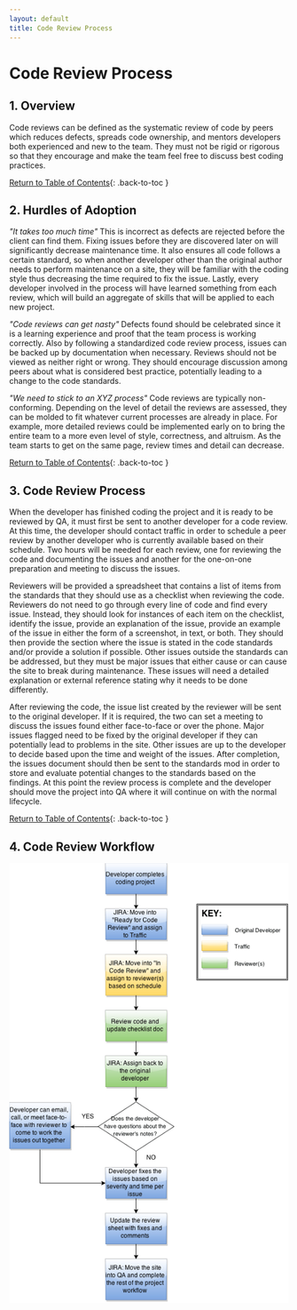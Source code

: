 ```yaml
---
layout: default
title: Code Review Process
---
```


# Code Review Process

<section id="our-standards" markdown="block">

## 1. Overview

Code reviews can be defined as the systematic review of code by peers which reduces defects, spreads code ownership, and mentors developers both experienced and new to the team. They must not be rigid or rigorous so that they encourage and make the team feel free to discuss best coding practices.

[Return to Table of Contents](#table-of-contents){: .back-to-toc }

## 2. Hurdles of Adoption

*"It takes too much time"*
This is incorrect as defects are rejected before the client can find them. Fixing issues before they are discovered later on will significantly decrease maintenance time. It also ensures all code follows a certain standard, so when another developer other than the original author needs to perform maintenance on a site, they will be familiar with the coding style thus decreasing the time required to fix the issue. Lastly, every developer involved in the process will have learned something from each review, which will build an aggregate of skills that will be applied to each new project.

*"Code reviews can get nasty"*
Defects found should be celebrated since it is a learning experience and proof that the team process is working correctly. Also by following a standardized code review process, issues can be backed up by documentation when necessary. Reviews should not be viewed as neither right or wrong. They should encourage discussion among peers about what is considered best practice, potentially leading to a change to the code standards.

*"We need to stick to an XYZ process"*
Code reviews are typically non-conforming. Depending on the level of detail the reviews are assessed, they can be molded to fit whatever current processes are already in place. For example, more detailed reviews could be implemented early on to bring the entire team to a more even level of style, correctness, and altruism. As the team starts to get on the same page, review times and detail can decrease.

[Return to Table of Contents](#table-of-contents){: .back-to-toc }

## 3. Code Review Process
When the developer has finished coding the project and it is ready to be reviewed by QA, it must first be sent to another developer for a code review. At this time, the developer should contact traffic in order to schedule a peer review by another developer who is currently available based on their schedule. Two hours will be needed for each review, one for reviewing the code and documenting the issues and another for the one-on-one preparation and meeting to discuss the issues.

Reviewers will be provided a spreadsheet that contains a list of items from the standards that they should use as a checklist when reviewing the code. Reviewers do not need to go through every line of code and find every issue. Instead, they should look for instances of each item on the checklist, identify the issue, provide an explanation of the issue, provide an example of the issue in either the form of a screenshot, in text, or both. They should then provide the section where the issue is stated in the code standards and/or provide a solution if possible. Other issues outside the standards can be addressed, but they must be major issues that either cause or can cause the site to break during maintenance. These issues will need a detailed explanation or external reference stating why it needs to be done differently.

After reviewing the code, the issue list created by the reviewer will be sent to the original developer. If it is required, the two can set a meeting to discuss the issues found either face-to-face or over the phone. Major issues flagged need to be fixed by the original developer if they can potentially lead to problems in the site. Other issues are up to the developer to decide based upon the time and weight of the issues. After completion, the issues document should then be sent to the standards mod in order to store and evaluate potential changes to the standards based on the findings. At this point the review process is complete and the developer should move the project into QA where it will continue on with the normal lifecycle.

[Return to Table of Contents](#table-of-contents){: .back-to-toc }

## 4. Code Review Workflow

![](img/code-review-workflow-diagram_1-3.png)
</section>
